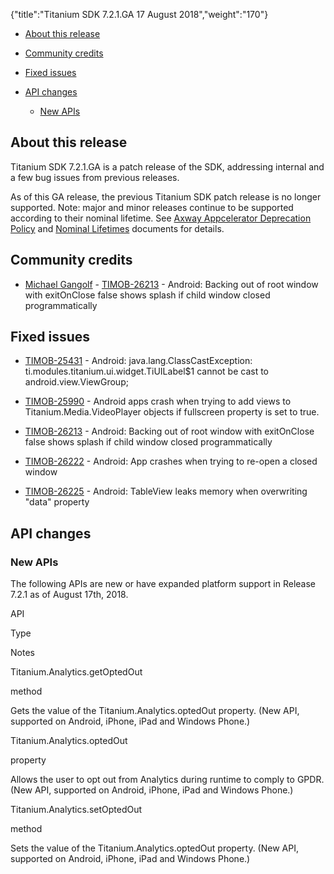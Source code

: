 {"title":"Titanium SDK 7.2.1.GA 17 August 2018","weight":"170"}

* [About this release](#Aboutthisrelease)

* [Community credits](#Communitycredits)

* [Fixed issues](#Fixedissues)

* [API changes](#APIchanges)

  * [New APIs](#NewAPIs)


## About this release

Titanium SDK 7.2.1.GA is a patch release of the SDK, addressing internal and a few bug issues from previous releases.

As of this GA release, the previous Titanium SDK patch release is no longer supported. Note: major and minor releases continue to be supported according to their nominal lifetime. See [Axway Appcelerator Deprecation Policy](/docs/appc/AMPLIFY_Appcelerator_Services_Overview/Axway_Appcelerator_Deprecation_Policy/) and [Nominal Lifetimes](/docs/appc/AMPLIFY_Appcelerator_Services_Overview/Axway_Appcelerator_Product_Lifecycle/#NominalLifetimes) documents for details.

## Community credits

* [Michael Gangolf](https://github.com/m1ga) - [TIMOB-26213](https://jira.appcelerator.org/browse/TIMOB-26213) - Android: Backing out of root window with exitOnClose false shows splash if child window closed programmatically


## Fixed issues

* [TIMOB-25431](https://jira.appcelerator.org/browse/TIMOB-25431) - Android: java.lang.ClassCastException: ti.modules.titanium.ui.widget.TiUILabel$1 cannot be cast to android.view.ViewGroup;

* [TIMOB-25990](https://jira.appcelerator.org/browse/TIMOB-25990) - Android apps crash when trying to add views to Titanium.Media.VideoPlayer objects if fullscreen property is set to true.

* [TIMOB-26213](https://jira.appcelerator.org/browse/TIMOB-26213) - Android: Backing out of root window with exitOnClose false shows splash if child window closed programmatically

* [TIMOB-26222](https://jira.appcelerator.org/browse/TIMOB-26222) - Android: App crashes when trying to re-open a closed window

* [TIMOB-26225](https://jira.appcelerator.org/browse/TIMOB-26225) - Android: TableView leaks memory when overwriting "data" property


## API changes

### New APIs

The following APIs are new or have expanded platform support in Release 7.2.1 as of August 17th, 2018.

API

Type

Notes

Titanium.Analytics.getOptedOut

method

Gets the value of the Titanium.Analytics.optedOut property. (New API, supported on Android, iPhone, iPad and Windows Phone.)

Titanium.Analytics.optedOut

property

Allows the user to opt out from Analytics during runtime to comply to GPDR. (New API, supported on Android, iPhone, iPad and Windows Phone.)

Titanium.Analytics.setOptedOut

method

Sets the value of the Titanium.Analytics.optedOut property. (New API, supported on Android, iPhone, iPad and Windows Phone.)
